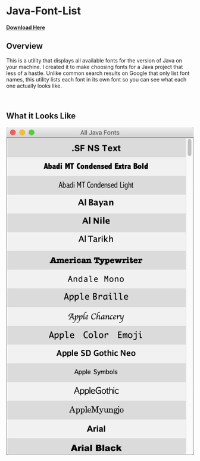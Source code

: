 # Java-Font-List

[**Download Here**](https://github.com/VictorSuciu/README-Assets/tree/master/Java-Font-List/Downloads)

## Overview

This is a utility that displays all available fonts for the version of 
Java on your machine. I created it to make choosing fonts for a Java project 
that  less of a hastle. Unlike common search results on Google that only 
list font names, this utility lists each font in its own font so you can 
see what each one actually looks like.

<br>

## What it Looks Like

![alt text](https://github.com/VictorSuciu/README-Assets/blob/master/Java-Font-List/Images/UI-Screenshot.png)
